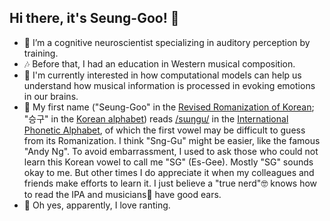 ## Hi there, it's Seung-Goo! 👋

- 🧠 I’m a cognitive neuroscientist specializing in auditory perception by training.
- 🎶 Before that, I had an education in Western musical composition.
- 🤖 I'm currently interested in how computational models can help us understand how musical information is processed in evoking emotions in our brains.
- 📛 My first name ("Seung-Goo" in the [Revised Romanization of Korean](https://en.wikipedia.org/wiki/Revised_Romanization_of_Korean); "승구" in the [Korean alphabet](https://en.wikipedia.org/wiki/Hangul)) reads [/sɯŋgu/](http://ipa-reader.xyz/?text=/s%C9%AF%C5%8B-gu/&voice=Joey) in the [International Phonetic Alphabet](https://en.wikipedia.org/wiki/International_Phonetic_Alphabet), of which the first vowel may be difficult to guess from its Romanization. I think "Sng-Gu" might be easier, like the famous "Andy Ng". To avoid embarrassment, I used to ask those who could not learn this Korean vowel to call me "SG" (Es-Gee). Mostly "SG" sounds okay to me. But other times I do appreciate it when my colleagues and friends make efforts to learn it. I just believe a "true nerd"🤓 knows how to read the IPA and musicians🎹 have good ears.
- 🤬 Oh yes, apparently, I love ranting.

<!--
**seunggookim/seunggookim** is a ✨ _special_ ✨ repository because its `README.md` (this file) appears on your GitHub profile.

Here are some ideas to get you started:

- 🔭 I’m currently working on ...
- 🌱 I’m currently learning ...
- 👯 I’m looking to collaborate on ...
- 🤔 I’m looking for help with ...
- 💬 Ask me about ...
- 📫 How to reach me: ...
- 😄 Pronouns: ...
- ⚡ Fun fact: ...
-->
